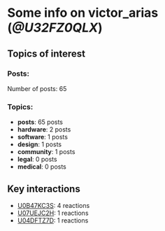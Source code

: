 # Some info on victor_arias (_@U32FZ0QLX_)


## Topics of interest

### Posts: 

Number of posts: 65

### Topics:

* __posts__: 65 posts
* __hardware__: 2 posts
* __software__: 1 posts
* __design__: 1 posts
* __community__: 1 posts
* __legal__: 0 posts
* __medical__: 0 posts

## Key interactions 

* [U0B47KC3S](./U0B47KC3S.md): 4 reactions
* [U07UEJC2H](./U07UEJC2H.md): 1 reactions
* [U04DFTZ7D](./U04DFTZ7D.md): 1 reactions
